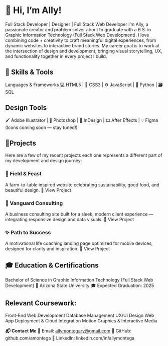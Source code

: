 # 👋 Hi, I’m Ally!
 Full Stack Developer | Designer | Full Stack Web Developer
I’m Ally, a passionate creator and problem solver about to graduate with a B.S. in Graphic Information Technology (Full Stack Web Development).
I love combining code + creativity to craft meaningful digital experiences, from dynamic websites to interactive brand stories.
My career goal is to work at the intersection of design and development, bringing visual storytelling, UX, and functionality together in every project I build.

## 🧰 Skills & Tools
Languages & Frameworks
💻 HTML5 | 🎨 CSS3 | ⚙️ JavaScript | 🐍 Python | 🗃️ SQL


## Design Tools
🖌️ Adobe Illustrator | 🧷 Photoshop | 📰 InDesign | 🎞️ After Effects | 💡 Figma
(Icons coming soon — stay tuned!)

## 💼Projects
Here are a few of my recent projects each one represents a different part of my development and design journey:


### 🌾 Field & Feast
A farm-to-table inspired website celebrating sustainability, good food, and beautiful design.
🔗 View Project


### 💼 Vanguard Consulting
A business consulting site built for a sleek, modern client experience — integrating responsive design and data visuals.
🔗 View Project


### ✨ Path to Success
A motivational life coaching landing page optimized for mobile devices, designed for clarity and inspiration.
🔗 View Project

## 🎓 Education & Certifications
Bachelor of Science in Graphic Information Technology (Full Stack Web Development)
📍 Arizona State University
🎓 Expected Graduation: 2025


## Relevant Coursework:
Front-End Web Development
Database Management
UX/UI Design
Web App Deployment & Cloud Integration
Motion Graphics & Interactive Media


**📬 Contact Me** 
💌 Email: allymontegary@gmail.com
🔗 GitHub: github.com/amontega
💼 LinkedIn: linkedin.com/in/allymontega
